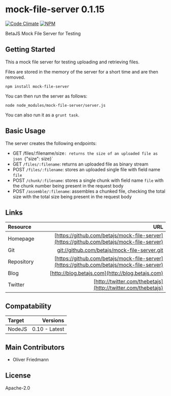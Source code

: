 # mock-file-server 0.1.15
[![Code Climate](https://codeclimate.com/github/betajs/mock-file-server/badges/gpa.svg)](https://codeclimate.com/github/betajs/mock-file-server)
[![NPM](https://img.shields.io/npm/v/mock-file-server.svg?style=flat)](https://www.npmjs.com/package/mock-file-server)


BetaJS Mock File Server for Testing



## Getting Started


This a mock file server for testing uploading and retrieving files.

Files are stored in the memory of the server for a short time and are then removed.

```shell
npm install mock-file-server
```

You can then run the server as follows:

```shell
node node_modules/mock-file-server/server.js
```

You can also run it as a `grunt task`.



## Basic Usage


The server creates the following endpoints:

- GET /files/:filename/size`: returns the size of an uploaded file as json `{"size": size}`
- GET `/files/:filename`: returns an uploaded file as binary stream
- POST `/files/:filename`: stores an uploaded single file with field name `file`
- POST `/chunk/:filename`: stores a single chunk with field name `file` with the chunk number being present in the request body
- POST `/assemble/:filename`: assembles a chunked file, checking the total size with the total size being present in the request body



## Links
| Resource   | URL |
| :--------- | --: |
| Homepage   | [https://github.com/betajs/mock-file-server](https://github.com/betajs/mock-file-server) |
| Git        | [git://github.com/betajs/mock-file-server.git](git://github.com/betajs/mock-file-server.git) |
| Repository | [https://github.com/betajs/mock-file-server](https://github.com/betajs/mock-file-server) |
| Blog       | [http://blog.betajs.com](http://blog.betajs.com) | 
| Twitter    | [http://twitter.com/thebetajs](http://twitter.com/thebetajs) | 
 



## Compatability
| Target | Versions |
| :----- | -------: |
| NodeJS | 0.10 - Latest |






## Main Contributors

- Oliver Friedmann

## License

Apache-2.0







